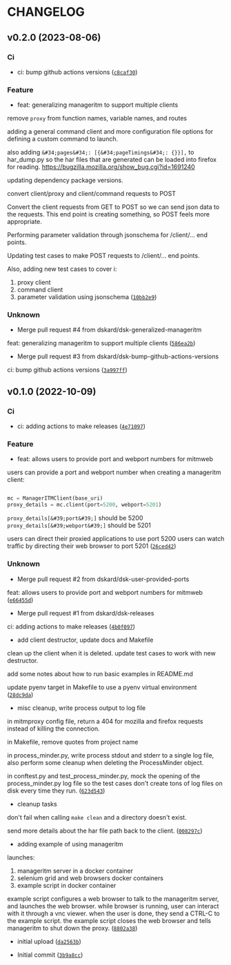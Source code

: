 # CHANGELOG



## v0.2.0 (2023-08-06)

### Ci

* ci: bump github actions versions ([`c8caf30`](https://github.com/dskard/manageritm/commit/c8caf307623f9666e336e64254bad6fcbc0478a0))

### Feature

* feat: generalizing manageritm to support multiple clients

remove `proxy` from function names, variable names, and routes

adding a general command client and more configuration file options for
defining a custom command to launch.

also adding `&#34;pages&#34;: [{&#34;pageTimings&#34;: {}}],` to har_dump.py so the har
files that are generated can be loaded into firefox for reading.
https://bugzilla.mozilla.org/show_bug.cgi?id=1691240

updating dependency package versions.

convert client/proxy and client/command requests to POST

Convert the client requests from GET to POST so we can send json data to
the requests. This end point is creating something, so POST feels more
appropriate.

Performing parameter validation through jsonschema for /client/... end
points.

Updating test cases to make POST requests to /client/... end points.

Also, adding new test cases to cover i:
1. proxy client
2. command client
3. parameter validation using jsonschema ([`10bb2e9`](https://github.com/dskard/manageritm/commit/10bb2e9d6dcbc0eccfaaf498c38f58f1f159d1e5))

### Unknown

* Merge pull request #4 from dskard/dsk-generalized-manageritm

feat: generalizing manageritm to support multiple clients ([`586ea2b`](https://github.com/dskard/manageritm/commit/586ea2b6b02e8f859a311ae633f5dfa9ca940e9d))

* Merge pull request #3 from dskard/dsk-bump-github-actions-versions

ci: bump github actions versions ([`3a997ff`](https://github.com/dskard/manageritm/commit/3a997ff19dd9b6567092d22afa06d52ff36e17ff))


## v0.1.0 (2022-10-09)

### Ci

* ci: adding actions to make releases ([`4e71097`](https://github.com/dskard/manageritm/commit/4e71097aa1a692d83f490bfbe750ef7f85fb7c77))

### Feature

* feat: allows users to provide port and webport numbers for mitmweb

users can provide a port and webport number when creating a manageritm
client:
```python

mc = ManagerITMClient(base_uri)
proxy_details = mc.client(port=5200, webport=5201)
```

`proxy_details[&#39;port&#39;]` should be 5200
`proxy_details[&#39;webport&#39;]` should be 5201

users can direct their proxied applications to use port 5200
users can watch traffic by directing their web browser to port 5201 ([`26ced42`](https://github.com/dskard/manageritm/commit/26ced428c1e1319304730855f78d3d0d537d1b6f))

### Unknown

* Merge pull request #2 from dskard/dsk-user-provided-ports

feat: allows users to provide port and webport numbers for mitmweb ([`e66455d`](https://github.com/dskard/manageritm/commit/e66455d2b53c4773f515c1f0c5b17dd762e6d4d0))

* Merge pull request #1 from dskard/dsk-releases

ci: adding actions to make releases ([`4b0f097`](https://github.com/dskard/manageritm/commit/4b0f0972d3fdd9174142a82ebf1bcd39f926662b))

* add client destructor, update docs and Makefile

clean up the client when it is deleted.
update test cases to work with new destructor.

add some notes about how to run basic examples in README.md

update pyenv target in Makefile to use a pyenv virtual environment ([`28dc9da`](https://github.com/dskard/manageritm/commit/28dc9da249da82dee56d32a2c8097754ae80524a))

* misc cleanup, write process output to log file

in mitmproxy config file, return a 404 for mozilla and firefox requests
instead of killing the connection.

in Makefile, remove quotes from project name

in process_minder.py, write process stdout and stderr to a single log
file, also perform some cleanup when deleting the ProcessMinder object.

in conftest.py and test_process_minder.py, mock the opening of the
process_minder.py log file so the test cases don&#39;t create tons of log
files on disk every time they run. ([`623d543`](https://github.com/dskard/manageritm/commit/623d5433ded06b44db0b4ab4b7f6318736ebbfb3))

* cleanup tasks

don&#39;t fail when calling `make clean` and a directory doesn&#39;t exist.

send more details about the har file path back to the client. ([`008297c`](https://github.com/dskard/manageritm/commit/008297cf4f5d226c747ee4792f22336ad55321c1))

* adding example of using manageritm

launches:
1. manageritm server in a docker container
2. selenium grid and web browsers docker containers
3. example script in docker container

example script configures a web browser to talk to the manageritm
server, and launches the web browser. while browser is running, user can
interact with it through a vnc viewer. when the user is done, they send
a CTRL-C to the example script. the example script closes the web
browser and tells manageritm to shut down the proxy. ([`8802a38`](https://github.com/dskard/manageritm/commit/8802a38fbfd3326976af988db772b94b49e691fa))

* initial upload ([`da2563b`](https://github.com/dskard/manageritm/commit/da2563bea0e546c463828b9f94d4aa4cea4dc823))

* Initial commit ([`3b9a8cc`](https://github.com/dskard/manageritm/commit/3b9a8ccdfee7121708024859296d3e0631477d11))
